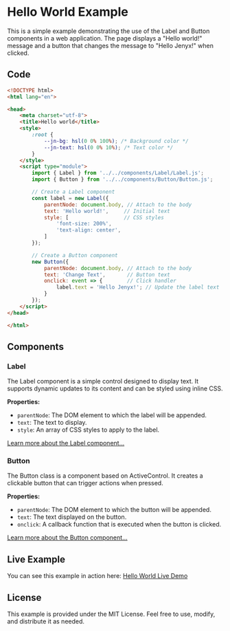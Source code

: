 
# Hello World Example

This is a simple example demonstrating the use of the Label and Button components in a web application. The page displays a "Hello world!" message and a button that changes the message to "Hello Jenyx!" when clicked.

## Code

```html
<!DOCTYPE html>
<html lang="en">

<head>
    <meta charset="utf-8">
    <title>Hello world</title>
    <style>
        :root {
            --jn-bg: hsl(0 0% 100%); /* Background color */
            --jn-text: hsl(0 0% 10%); /* Text color */
        }
    </style>
    <script type="module">
        import { Label } from '../../components/Label/Label.js';
        import { Button } from '../../components/Button/Button.js';

        // Create a Label component
        const label = new Label({
            parentNode: document.body, // Attach to the body
            text: 'Hello world!',     // Initial text
            style: [                  // CSS styles
                'font-size: 200%',
                'text-align: center',
            ]
        });

        // Create a Button component
        new Button({
            parentNode: document.body, // Attach to the body
            text: 'Change Text',       // Button text
            onclick: event => {        // Click handler
                label.text = 'Hello Jenyx!'; // Update the label text
            }
        });
    </script>
</head>

</html>
```

## Components

### Label
The Label component is a simple control designed to display text. It supports dynamic updates to its content and can be styled using inline CSS.

**Properties:**

- `parentNode`: The DOM element to which the label will be appended.
- `text`: The text to display.
- `style`: An array of CSS styles to apply to the label.

[Learn more about the Label component...](/docs/Label)

### Button
The Button class is a component based on ActiveControl. It creates a clickable button that can trigger actions when pressed.

**Properties:**

- `parentNode`: The DOM element to which the button will be appended.
- `text`: The text displayed on the button.
- `onclick`: A callback function that is executed when the button is clicked.

[Learn more about the Button component...](/docs/Button)

## Live Example
You can see this example in action here:
[Hello World Live Demo](https://jenyxjs.github.io/jenyx/docs/Hello/example.html)

## License
This example is provided under the MIT License. Feel free to use, modify, and distribute it as needed.
